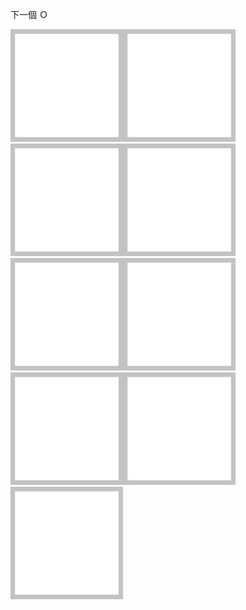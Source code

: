 下一個 Ｏ<br/>
<div style="display: inline-block;"><img src="https://github.com/dylan724254/dylan724254/blob/main/ProfileEdit/Img/none2.jpg?raw=true" style="width:180px; height:180px"><img src="https://github.com/dylan724254/dylan724254/blob/main/ProfileEdit/Img/none2.jpg?raw=true" style="width:180px; height:180px"><img src="https://github.com/dylan724254/dylan724254/blob/main/ProfileEdit/Img/none2.jpg?raw=true" style="width:180px; height:180px"></div<div style="display: inline-block;"><img src="https://github.com/dylan724254/dylan724254/blob/main/ProfileEdit/Img/none2.jpg?raw=true" style="width:180px; height:180px"><img src="https://github.com/dylan724254/dylan724254/blob/main/ProfileEdit/Img/none2.jpg?raw=true" style="width:180px; height:180px"><img src="https://github.com/dylan724254/dylan724254/blob/main/ProfileEdit/Img/none2.jpg?raw=true" style="width:180px; height:180px"></div<div style="display: inline-block;"><img src="https://github.com/dylan724254/dylan724254/blob/main/ProfileEdit/Img/none2.jpg?raw=true" style="width:180px; height:180px"><img src="https://github.com/dylan724254/dylan724254/blob/main/ProfileEdit/Img/none2.jpg?raw=true" style="width:180px; height:180px"><img src="https://github.com/dylan724254/dylan724254/blob/main/ProfileEdit/Img/none2.jpg?raw=true" style="width:180px; height:180px"></div
